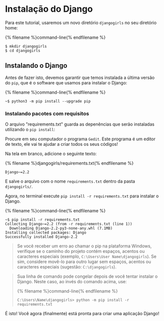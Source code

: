 # Instalação do Django

Para este tutorial, usaremos um novo diretório `djangogirls` no seu diretório home:

{% filename %}command-line{% endfilename %}

    $ mkdir djangogirls
    $ cd djangogirls

## Instalando o Django

Antes de fazer isto, devemos garantir que temos instalada a última versão do `pip`, que é o software que usamos para instalar o Django:

{% filename %}command-line{% endfilename %}

    ~$ python3 -m pip install --upgrade pip


### Instalando pacotes com requisitos

O arquivo "requirements.txt" guarda as depenências que serão instaladas utilizando o `pip install`:

Procure em seu computador o programa `Gedit`. Este programa é um editor de texto, ele vai te ajudar a criar todos os seus códigos!

<!--Primeiramente, crie um arquivo `requirements.txt` dentro da pasta `djangogirls/`:-->

<!--
    djangogirls
    └───requirements.txt
-->

<!--E adicione o seguinte texto ao arquivo `djangogirls/requirements.txt`:-->

Na tela em branco, adicione o seguinte texto:

{% filename %}djangogirls/requirements.txt{% endfilename %}

    Django~=2.2


E salve o arquivo com o nome `requirements.txt` dentro da pasta `djangogirls/`.

Agora, no terminal execute `pip install -r requirements.txt` para instalar o Django.

{% filename %}command-line{% endfilename %}

    ~$ pip install -r requirements.txt
    Collecting Django~=2.2 (from -r requirements.txt (line 1))
      Downloading Django-2.2-py3-none-any.whl (7.1MB)
    Installing collected packages: Django
    Successfully installed Django-2.2


<!--sec data-title="Installing Django: Windows" data-id="django_err_windows"
data-collapse=true ces-->

> Se você receber um erro ao chamar o pip na plataforma Windows, verifique se o caminho do projeto contém espaços, acentos ou caracteres especiais (exemplo, `C:\Users\User Name\djangogirls`). Se sim, considere movê-lo para outro lugar sem espaços, acentos ou caracteres especiais (sugestão: `C:\djangogirls`).

<!--endsec-->

<!--sec data-title="Installing Django: Windows 8 and Windows 10" data-id="django_err_windows8and10"
data-collapse=true ces-->

> Sua linha de comando pode congelar depois de você tentar instalar o Django. Neste caso, ao invés do comando acima, use:
>
> {% filename %}command-line{% endfilename %}
>
>     C:\Users\Name\djangogirls> python -m pip install -r requirements.txt
>     

<!--endsec-->

É isto! Você agora (finalmente) está pronta para criar uma aplicação Django!
